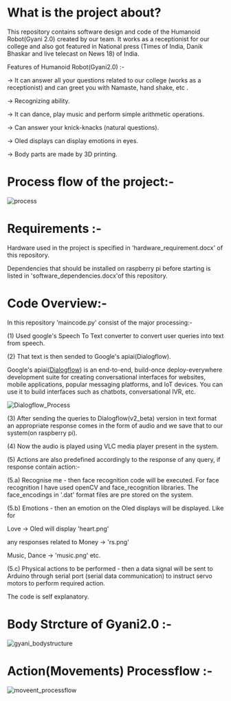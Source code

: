 # What is the project about?
This repository contains software design and code of the Humanoid Robot(Gyani 2.0) created by our team. It works as a receptionist for our college and also got featured in National press (Times of India, Danik Bhaskar and live telecast on News 18) of India.

Features of Humanoid Robot(Gyani2.0) :-

-> It can answer all your questions related to our college (works as a receptionist) and can greet you with Namaste, hand shake, etc .

-> Recognizing ability.

-> It can dance, play music and perform simple arithmetic operations.

-> Can answer your knick-knacks (natural questions).

-> Oled displays can display emotions in eyes. 

-> Body parts are made by 3D printing.
# Process flow of the project:-
![process](https://user-images.githubusercontent.com/39646018/58369617-817f6d80-7f1a-11e9-9427-c5bdfd5c733e.png)

# Requirements :-
Hardware used in the project is specified in 'hardware_requirement.docx' of this repository.

Dependencies that should be installed on raspberry pi before starting is listed in 'software_dependencies.docx'of this repository.

# Code Overview:-
In this repository 'maincode.py' consist of the major processing:-

(1) Used google's Speech To Text converter to convert user queries into text from speech.

(2) That text is then sended to Google's apiai(Dialogflow).

Google's apiai([Dialogflow](https://dialogflow.com/)) is an end-to-end, build-once deploy-everywhere development suite for creating conversational interfaces for websites, mobile applications, popular messaging platforms, and IoT devices. You can use it to build interfaces such as chatbots, conversational IVR, etc.

![Dialogflow_Process](https://user-images.githubusercontent.com/39646018/58425639-e6bc9580-80b7-11e9-8924-ba7881194739.png)

(3) After sending the queries to Dialogflow(v2_beta) version in text format an appropriate response comes in the form of audio and we save that to our system(on raspberry pi).

(4) Now the audio is played using VLC media player present in the system.

(5) Actions are also predefined accordingly to the response of any query, if response contain action:-

(5.a) Recognise me - then face recognition code will be executed. For face recognition I have used openCV and face_recognition libraries. The face_encodings in '.dat' format files are pre stored on the system.

(5.b) Emotions - then an emotion on the Oled displays will be displayed. Like for 

Love -> Oled will display 'heart.png'

any responses related to Money -> 'rs.png'

Music, Dance -> 'music.png' etc.

(5.c) Physical actions to be performed - then a data signal will be sent to Arduino through serial port (serial data communication) to instruct servo motors to perform required action.

The code is self explanatory.

 # Body Strcture of Gyani2.0 :-
![gyani_bodystructure](https://user-images.githubusercontent.com/39646018/61180295-f6754680-a631-11e9-9307-05d5c1bd5616.png)

# Action(Movements) Processflow :-
![moveent_processflow](https://user-images.githubusercontent.com/39646018/61180244-66cf9800-a631-11e9-943d-7b0c3312839f.PNG)
   





















